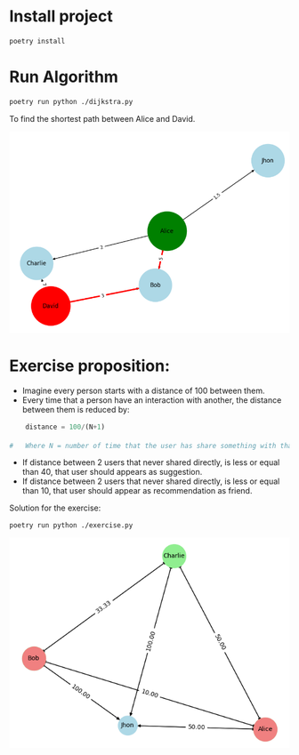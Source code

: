 # Install project

```sh
poetry install
```

# Run Algorithm

```sh
poetry run python ./dijkstra.py
```

To find the shortest path between Alice and David.

<img src="./Figure_1.png"></img>

# Exercise proposition:

- Imagine every person starts with a distance of 100 between them.
- Every time that a person have an interaction with another, the distance between them is reduced by:

```py
    distance = 100/(N+1)

#   Where N = number of time that the user has share something with that user.
```

- If distance between 2 users that never shared directly, is less or equal than 40, that user should appears as suggestion.
- If distance between 2 users that never shared directly, is less or equal than 10, that user should appear as recommendation as friend.

Solution for the exercise:

```sh
poetry run python ./exercise.py
```

<img src="./Figure_2.png"></img>